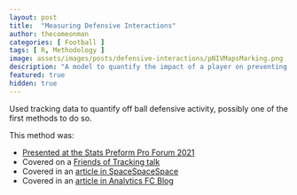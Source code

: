 ```yaml
---
layout: post
title:  "Measuring Defensive Interactions"
author: thecomeonman
categories: [ Football ]
tags: [ R, Methodology ]
image: assets/images/posts/defensive-interactions/pNIVMapsMarking.png
description: "A model to quantify the impact of a player on preventing goals, passes, and carries from happening."
featured: true
hidden: true
---
```


Used tracking data to quantify off ball defensive activity, possibly one of the first methods to do so.

This method was: 
- [Presented at the Stats Preform Pro Forum 2021](https://vimeo.com/533973203)
- Covered on a [Friends of Tracking talk](https://www.youtube.com/watch?v=Imt8p7ZgnZQ)
- Covered in an [article in SpaceSpaceSpace](https://spacespacespaceletter.com/whats-tackles-defense-is-about-denying-space/)
- Covered in an [article in Analytics FC Blog](http://analyticsfc.co.uk/blog/2021/04/26/quantifying-defence-pass-prevention-and-shot-prevention/)